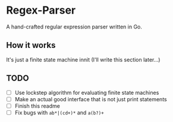 # Regex-Parser

A hand-crafted regular expression parser written in Go.

## How it works

It's just a finite state machine innit (I'll write this section later...)

## TODO

- [ ] Use lockstep algorithm for evaluating finite state machines
- [ ] Make an actual good interface that is not just print statements
- [ ] Finish this readme
- [ ] Fix bugs with `ab*|(cd+)*` and `a(b?)+`